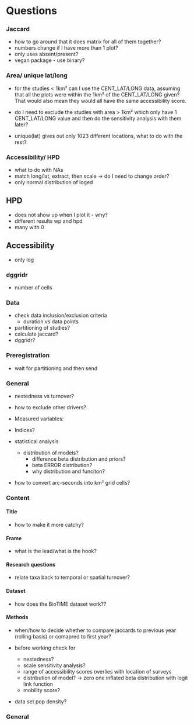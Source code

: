# Questions

### Jaccard
- how to go around that it does matrix for all of them together?
- numbers change if I have more than 1 plot?
- only uses absent/present?
- vegan package - use binary?

### Area/ unique lat/long
- for the studies < 1km² can I use the CENT_LAT/LONG data, assuming that all the plots were within the 1km² of the CENT_LAT/LONG given? That would also mean they would all have the same accessibility score.

- do I need to exclude the studies with area > 1km² which only have 1 CENT_LAT/LONG value and then do the sensitivity analysis with them later?

- unique(lat) gives out only 1023 different locations, what to do with the rest?

### Accessibility/ HPD
- what to do with NAs
- match long/lat, extract, then scale -> do I need to change order?
- only normal distribution of loged

## HPD
- does not show up when I plot it - why?
- different results wp and hpd
- many with 0

## Accessibility
- only log

### dggridr
- number of cells

### Data
- check data inclusion/exclusion criteria
  - duration vs data points
- partitioning of studies?
- calculate jaccard?
- dggridr?


### Preregistration
- wait for partitioning and then send


### General
- nestedness vs turnover?
- how to exclude other drivers?






- Measured variables: 
- Indices?
- statistical analysis
  - distribution of models?
    - difference beta distribution and priors?
    - beta ERROR distribution?
    - why distribution and funciton?



- how to convert arc-seconds into km² grid cells?

### Content

#### Title
- how to make it more catchy?

#### Frame
- what is the lead/what is the hook?

#### Research questions
- relate taxa back to temporal or spatial turnover?

#### Dataset
- how does the BioTIME dataset work??

#### Methods
- when/how to decide whether to compare jaccards to previous year (rolling basis) or comapred to first year?

- before working check for
  - nestedness?
  - scale sensitivity analysis?
  - range of accessibility scores overlies with location of surveys
  - distribution of model? -> zero one inflated beta distribution with logit link function
  - mobility score?

- data set pop density?



### General


